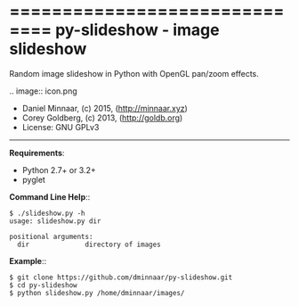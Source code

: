 ==============================
py-slideshow - image slideshow
==============================

Random image slideshow in Python with OpenGL pan/zoom effects.

.. image:: icon.png

* Daniel Minnaar, (c) 2015, (http://minnaar.xyz)
* Corey Goldberg, (c) 2013, (http://goldb.org)
* License: GNU GPLv3

----

**Requirements**:

* Python 2.7+ or 3.2+
* pyglet

**Command Line Help**::

    $ ./slideshow.py -h
    usage: slideshow.py dir

    positional arguments:
      dir              directory of images

**Example**::

    $ git clone https://github.com/dminnaar/py-slideshow.git
    $ cd py-slideshow
    $ python slideshow.py /home/dminnaar/images/
